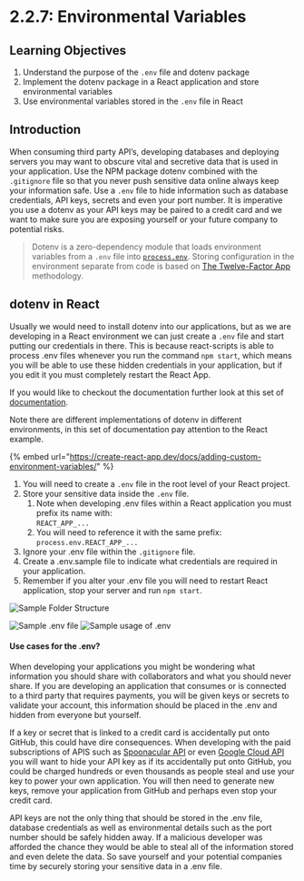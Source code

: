 # 2.2.7: Environmental Variables

## Learning Objectives

1. Understand the purpose of the `.env` file and dotenv package
2. Implement the dotenv package in a React application and store environmental variables
3. Use environmental variables stored in the `.env` file in React

## Introduction

When consuming third party API’s, developing databases and deploying servers you may want to obscure vital and secretive data that is used in your application. Use the NPM package dotenv combined with the `.gitignore` file so that you never push sensitive data online always keep your information safe. Use a `.env` file to hide information such as database credentials, API keys, secrets and even your port number. It is imperative you use a dotenv as your API keys may be paired to a credit card and we want to make sure you are exposing yourself or your future company to potential risks.&#x20;

> Dotenv is a zero-dependency module that loads environment variables from a `.env` file into [`process.env`](https://nodejs.org/docs/latest/api/process.html#process\_process\_env). Storing configuration in the environment separate from code is based on [The Twelve-Factor App](http://12factor.net/config) methodology.

## dotenv in React

Usually we would need to install dotenv into our applications, but as we are developing in a React environment we can just create a `.env` file and start putting our credentials in there. This is because react-scripts is able to process .env files whenever you run the command `npm start`, which means you will be able to use these hidden credentials in your application, but if you edit it you must completely restart the React App.

If you would like to checkout the documentation further look at this set of [documentation](https://github.com/motdotla/dotenv).&#x20;

Note there are different implementations of dotenv in different environments, in this set of documentation pay attention to the React example.&#x20;

{% embed url="https://create-react-app.dev/docs/adding-custom-environment-variables/" %}

1. You will need to create a `.env` file in the root level of your React project.
2. Store your sensitive data inside the `.env` file.
   1. Note when developing .env files within a React application you must prefix its name with: \
      `REACT_APP_...`
   2. You will need to reference it with the same prefix: `process.env.REACT_APP_...`
3. Ignore your .env file within the `.gitignore` file.
4. Create a .env.sample file to indicate what credentials are required in your application.
5. Remember if you alter your .env file you will need to restart React application, stop your server and run `npm start`.

![Sample Folder Structure](../../.gitbook/assets/instragram\_bootcamp\_env.png)

![Sample .env file](../../.gitbook/assets/instragram\_bootcamp\_env\_sample.png) ![Sample usage of .env](../../.gitbook/assets/instragram\_bootcamp\_env\_usage.png)

#### Use cases for the .env?

When developing your applications you might be wondering what information you should share with collaborators and what you should never share. If you are developing an application that consumes or is connected to a third party that requires payments, you will be given keys or secrets to validate your account, this information should be placed in the .env and hidden from everyone but yourself.&#x20;

If a key or secret that is linked to a credit card is accidentally put onto GitHub, this could have dire consequences. When developing with the paid subscriptions of APIS such as [Spoonacular API](https://spoonacular.com/) or even [Google Cloud API](https://console.cloud.google.com/) you will want to hide your API key as if its accidentally put onto GitHub, you could be charged hundreds or even thousands as people steal and use your key to power your own application.  You will then need to generate new keys, remove your application from GitHub and perhaps even stop your credit card.&#x20;

API keys are not the only thing that should be stored in the .env file, database credentials as well as environmental details such as the port number should be safely hidden away. If a malicious developer was afforded the chance they would be able to steal all of the information stored and even delete the data. So save yourself and your potential companies time by securely storing your sensitive data in a .env file.&#x20;







